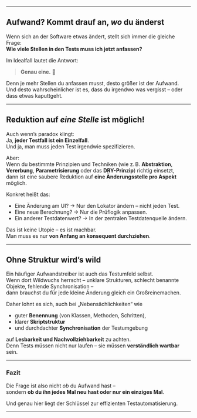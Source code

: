 
---

## Aufwand? Kommt drauf an, _wo_ du änderst

Wenn sich an der Software etwas ändert, stellt sich immer die gleiche Frage:  
**Wie viele Stellen in den Tests muss ich jetzt anfassen?**

Im Idealfall lautet die Antwort:

> **Genau eine.** 🎯

Denn je mehr Stellen du anfassen musst, desto größer ist der Aufwand.  
Und desto wahrscheinlicher ist es, dass du irgendwo was vergisst – oder dass etwas kaputtgeht.

---

## Reduktion auf _eine Stelle_ ist möglich!

Auch wenn’s paradox klingt:  
Ja, **jeder Testfall ist ein Einzelfall**.  
Und ja, man muss jeden Test irgendwie spezifizieren.

Aber:  
Wenn du bestimmte Prinzipien und Techniken (wie z. B. **Abstraktion**, **Vererbung**, **Parametrisierung** oder das **DRY-Prinzip**) richtig einsetzt,  
dann ist eine saubere Reduktion auf **eine Änderungsstelle pro Aspekt** möglich.

Konkret heißt das:

- Eine Änderung am UI? → Nur den Lokator ändern – nicht jeden Test.
- Eine neue Berechnung? → Nur die Prüflogik anpassen.
- Ein anderer Testdatenwert? → In der zentralen Testdatenquelle ändern.

Das ist keine Utopie – es ist machbar.  
Man muss es nur **von Anfang an konsequent durchziehen**.

---

## Ohne Struktur wird’s wild

Ein häufiger Aufwandstreiber ist auch das Testumfeld selbst.  
Wenn dort Wildwuchs herrscht – unklare Strukturen, schlecht benannte Objekte, fehlende Synchronisation –  
dann brauchst du für jede kleine Änderung gleich ein Großreinemachen.

Daher lohnt es sich, auch bei „Nebensächlichkeiten“ wie

- guter **Benennung** (von Klassen, Methoden, Schritten), 
- klarer **Skriptstruktur**
- und durchdachter **Synchronisation** der Testumgebung

auf **Lesbarkeit und Nachvollziehbarkeit** zu achten.  
Denn Tests müssen nicht nur laufen – sie müssen **verständlich wartbar** sein.

---

### Fazit

Die Frage ist also nicht _ob_ du Aufwand hast –  
sondern **ob du ihn jedes Mal neu hast oder nur ein einziges Mal**.

Und genau hier liegt der Schlüssel zur effizienten Testautomatisierung.

---
